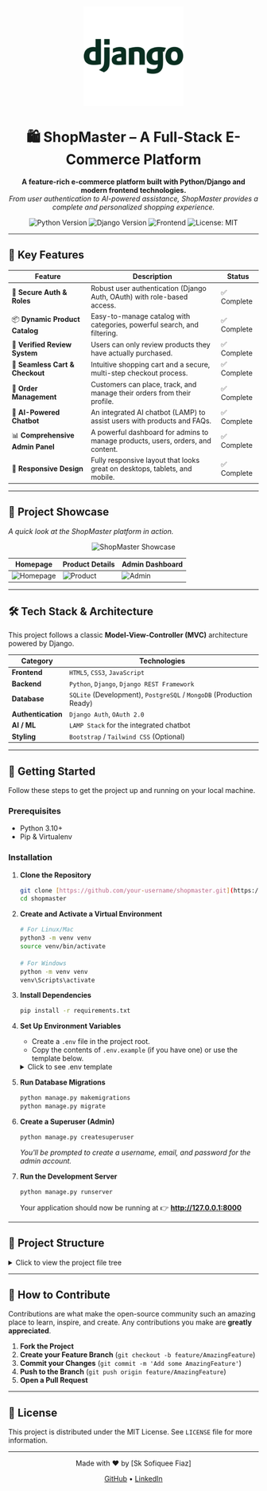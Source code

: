 <div align="center">

  <img src="https://raw.githubusercontent.com/devicons/devicon/master/icons/django/django-plain-wordmark.svg" alt="ShopMaster Logo" width="200"/>

  # 🛍️ ShopMaster – A Full-Stack E-Commerce Platform

  **A feature-rich e-commerce platform built with Python/Django and modern frontend technologies.**
  <br />
  *From user authentication to AI-powered assistance, ShopMaster provides a complete and personalized shopping experience.*

  <p>
    <img src="https://img.shields.io/badge/Python-3.11+-blue?logo=python&logoColor=white" alt="Python Version">
    <img src="https://img.shields.io/badge/Django-4.2+-green?logo=django&logoColor=white" alt="Django Version">
    <img src="https://img.shields.io/badge/Frontend-HTML/CSS/JS-orange" alt="Frontend">
    <img src="https://img.shields.io/badge/License-MIT-yellow.svg" alt="License: MIT">
  </p>
</div>

---

## 🌟 Key Features

| Feature                          | Description                                                                     | Status      |
| -------------------------------- | ------------------------------------------------------------------------------- | ----------- |
| 🔐 **Secure Auth & Roles** | Robust user authentication (Django Auth, OAuth) with role-based access.         | ✅ Complete |
| 📦 **Dynamic Product Catalog** | Easy-to-manage catalog with categories, powerful search, and filtering.         | ✅ Complete |
| 📝 **Verified Review System** | Users can only review products they have actually purchased.                    | ✅ Complete |
| 🛒 **Seamless Cart & Checkout** | Intuitive shopping cart and a secure, multi-step checkout process.              | ✅ Complete |
| 🚚 **Order Management** | Customers can place, track, and manage their orders from their profile.         | ✅ Complete |
| 🤖 **AI-Powered Chatbot** | An integrated AI chatbot (LAMP) to assist users with products and FAQs.         | ✅ Complete |
| 📊 **Comprehensive Admin Panel** | A powerful dashboard for admins to manage products, users, orders, and content. | ✅ Complete |
| 📱 **Responsive Design** | Fully responsive layout that looks great on desktops, tablets, and mobile.      | ✅ Complete |

---

## 📸 Project Showcase

*A quick look at the ShopMaster platform in action.*

<p align="center">
  <img src="YOUR_SCREENSHOT_OR_GIF_URL_HERE" alt="ShopMaster Showcase" width="80%">
</p>

| Homepage                               | Product Details                      | Admin Dashboard                          |
| -------------------------------------- | ------------------------------------ | ---------------------------------------- |
| ![Homepage](YOUR_HOMEPAGE_IMAGE_URL) | ![Product](YOUR_PRODUCT_IMAGE_URL) | ![Admin](YOUR_ADMIN_PANEL_IMAGE_URL) |

---

## 🛠️ Tech Stack & Architecture

This project follows a classic **Model-View-Controller (MVC)** architecture powered by Django.

| Category         | Technologies                                                                                             |
| ---------------- | -------------------------------------------------------------------------------------------------------- |
| **Frontend** | `HTML5`, `CSS3`, `JavaScript`                                                                            |
| **Backend** | `Python`, `Django`, `Django REST Framework`                                                              |
| **Database** | `SQLite` (Development), `PostgreSQL` / `MongoDB` (Production Ready)                                      |
| **Authentication** | `Django Auth`, `OAuth 2.0`                                                                             |
| **AI / ML** | `LAMP Stack` for the integrated chatbot                                                                  |
| **Styling** | `Bootstrap` / `Tailwind CSS` (Optional)                                                                  |

---

## 🚀 Getting Started

Follow these steps to get the project up and running on your local machine.

### Prerequisites

- Python 3.10+
- Pip & Virtualenv

### Installation

1.  **Clone the Repository**
    ```bash
    git clone [https://github.com/your-username/shopmaster.git](https://github.com/your-username/shopmaster.git)
    cd shopmaster
    ```

2.  **Create and Activate a Virtual Environment**
    ```bash
    # For Linux/Mac
    python3 -m venv venv
    source venv/bin/activate

    # For Windows
    python -m venv venv
    venv\Scripts\activate
    ```

3.  **Install Dependencies**
    ```bash
    pip install -r requirements.txt
    ```

4.  **Set Up Environment Variables**
    - Create a `.env` file in the project root.
    - Copy the contents of `.env.example` (if you have one) or use the template below.
    <details>
      <summary>Click to see .env template</summary>

      ```ini
      # Django Settings
      SECRET_KEY=your_very_strong_secret_key
      DEBUG=True

      # Database
      DATABASE_URL=sqlite:///db.sqlite3

      # Email Settings (for password reset, etc.)
      EMAIL_HOST=smtp.gmail.com
      EMAIL_PORT=587
      EMAIL_USE_TLS=True
      EMAIL_HOST_USER=your_email@gmail.com
      EMAIL_HOST_PASSWORD=your_app_password
      ```
    </details>

5.  **Run Database Migrations**
    ```bash
    python manage.py makemigrations
    python manage.py migrate
    ```

6.  **Create a Superuser (Admin)**
    ```bash
    python manage.py createsuperuser
    ```
    *You'll be prompted to create a username, email, and password for the admin account.*

7.  **Run the Development Server**
    ```bash
    python manage.py runserver
    ```
    Your application should now be running at 👉 **http://127.0.0.1:8000**

---
## 📂 Project Structure

<details>
<summary>Click to view the project file tree</summary>

```plaintext
shopmaster/
│
├── .env                  # Environment variables (SECRET_KEY, DEBUG, DATABASE_URL, etc.)
├── .gitignore            # Files and folders to be ignored by Git
├── manage.py             # Django's command-line utility for administrative tasks
├── README.md             # Project documentation
└── requirements.txt      # Project dependencies
│
├── shopmaster/             # Main project configuration directory
│   ├── __init__.py
│   ├── settings.py       # Project settings
│   ├── urls.py           # Project-level URL routing
│   ├── wsgi.py           # Entry-point for WSGI-compatible web servers
│   └── asgi.py           # Entry-point for ASGI-compatible web servers
│
├── accounts/               # App for user authentication, profiles, and management
│   ├── migrations/
│   ├── templates/accounts/ # App-specific templates (e.g., login.html, profile.html)
│   ├── __init__.py
│   ├── admin.py
│   ├── apps.py
│   ├── models.py
│   ├── tests.py
│   ├── urls.py
│   └── views.py
│
├── products/               # App for product catalog, categories, search, and reviews
│   ├── ... (and other standard app files)
│
├── cart/                   # App for shopping cart functionality
│   ├── ... (and other standard app files)
│
├── orders/                 # App for checkout, order history, and payment processing
│   ├── ... (and other standard app files)
│
├── chatbot/                # App for the AI chatbot functionality
│   ├── ... (and other standard app files)
│
├── static/                 # Project-wide static files (CSS, JS, Images)
│   ├── css/
│   ├── js/
│   └── images/
│
├── templates/              # Project-wide templates (base layout, navbar, etc.)
│   ├── base.html
│   └── includes/
│
└── media/                  # For user-uploaded files (e.g., product images)
    └── products/
```
</details>

---

## 🤝 How to Contribute

Contributions are what make the open-source community such an amazing place to learn, inspire, and create. Any contributions you make are **greatly appreciated**.

1.  **Fork the Project**
2.  **Create your Feature Branch** (`git checkout -b feature/AmazingFeature`)
3.  **Commit your Changes** (`git commit -m 'Add some AmazingFeature'`)
4.  **Push to the Branch** (`git push origin feature/AmazingFeature`)
5.  **Open a Pull Request**

---

## 📜 License

This project is distributed under the MIT License. See `LICENSE` file for more information.

---

<div align="center">
  <p>Made with ❤️ by [Sk Sofiquee Fiaz]</p>
  <a href="https://github.com/your-username">GitHub</a> •
  <a href="https://linkedin.com/in/your-linkedin">LinkedIn</a>
</div>
